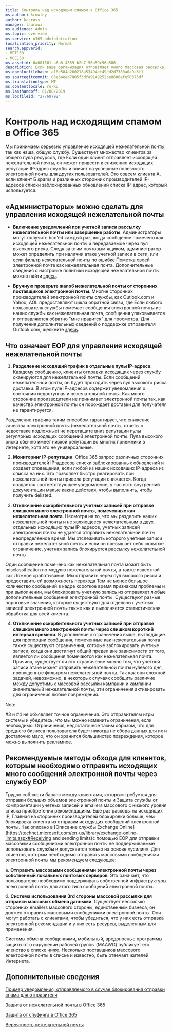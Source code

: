 ```yaml
---
title: Контроль над исходящим спамом в Office 365
ms.author: krowley
author: kccross
manager: laurawi
ms.audience: Admin
ms.topic: overview
ms.service: o365-administration
localization_priority: Normal
search.appverid:
- MET150
- MOE150
ms.assetid: 6a601501-a6a8-4559-b2e7-56b59c96a586
description: Если ваша организация отправляет много Массовая рассылка, помеченный как нежелательная почта, может получить запретом отправляет сообщения электронной почты с помощью Office 365. В этой статье, чтобы узнать больше о почему это происходит и что можно сделать о нем.
ms.openlocfilehash: a18e584a260218a53494ef49dd2d7380a0a9a3f1
ms.sourcegitcommit: 03e64ead7805f3dfa9149252be8606efe50375df
ms.translationtype: MT
ms.contentlocale: ru-RU
ms.lasthandoff: 01/08/2019
ms.locfileid: "27769792"
---
```

# <a name="controlling-outbound-spam-in-office-365"></a>Контроль над исходящим спамом в Office 365

Мы принимаем серьезно управление исходящей нежелательной почты, так как наша, общую службу.  Существует множество клиентов за общего пула ресурсов, где Если один клиент отправляет исходящей нежелательной почты, он может привести к снижению исходящих репутации IP-адрес службы и влияет на успешные полезность электронной почты для других пользователей. Это совсем клиента A, если клиент Б spams и различных сторонних производителей IP-адресов списки заблокированных обновлений списка IP-адрес, который используется.

## <a name="what-admins-can-do-to-control-outbound-spam"></a>«Администраторы» можно сделать для управления исходящей нежелательной почты

- **Включение уведомлений при учетной записи рассылку нежелательной почты или завершение работы**. Администраторы могут получить bcc'ed каждый раз, когда сообщение помечено как исходящей нежелательной почты и передаваемое через пул высокого риска. Следя за этим почтовым ящиком, администратор может определить при наличии атаке учетной записи в сети, или если фильтр нежелательной почты по ошибке Пометка своей электронной почте как нежелательная почта.  Дополнительные сведения о настройке политики исходящей нежелательной почты можно найти [здесь](configure-the-outbound-spam-policy.md).
 
- **Вручную проверьте жалоб нежелательной почты от сторонних поставщиков электронной почты**. Многие сторонних производителей электронной почты службы, как Outlook.com и Yahoo, AOL предоставляют цикла обратной связи, где Если любого пользователя службы помечает сообщения электронной почты из наших службы как нежелательная почта, сообщения упаковывается и отправляются обратно "мне нравится" для просмотра. Для получения дополнительных сведений о поддержке отправителя Outlook.com, щелкните [здесь](https://sendersupport.olc.protection.outlook.com/pm/services.aspx).

## <a name="what-eop-does-to-control-outbound-spam"></a>Что означает EOP для управления исходящей нежелательной почты 

1. **Разделение исходящий трафик в отдельные пулы IP-адреса**. Каждому сообщению, клиенты отправки исходящих через службу сканируются для нежелательной почты. Если сообщений нежелательной почты, он будет проходить через пул высокого риска доставки. В этом пуле IP-адресов содержит уведомления о состоянии недоступная и нежелательной почты. Как много сторонние производители не принимает электронной почты так, как качество электронной почты он порождает доставки для получателя не гарантируется.

Разделение трафика таким способом гарантирует, что снижение качества электронной почты (нежелательной почты, отчеты о недоставке подложные) не перетащите вниз репутации пулы регулярных исходящих сообщений электронной почты. Пула высокого риска обычно имеет низкой репутации во многих приемники в Интернете, хотя это не универсальные. 

2. **Мониторинг IP-репутации**. Office 365 запрос различных сторонних производителей IP-адресов списки заблокированных обновлений и создает оповещения, если любой из наших исходящих IP-адреса из списка на них. Это позволяет быстро реагировать при нежелательной почты привела репутации снижается. Когда создается соответствующее уведомление, у нас есть внутренний документации малые какие действия, чтобы выполнить, чтобы получить delisted. 

3. **Отключение оскорбительного учетных записей при отправке слишком много электронной почты, помеченные как нежелательная почта**. Несмотря на то, что мы разделить наших нежелательной почты и не являющееся нежелательным в двух отдельных исходящих пулы IP-адресов, учетных записей электронной почты не удается отправить нежелательной почты неопределенное время. Мы отслеживать которого учетные записи отправки нежелательной почты и если он превышает себя скрытые ограничение, учетная запись блокируется рассылку нежелательной почты.

Один сообщение помечено как нежелательная почта может быть misclassification по модулю нежелательной почты, а также известной как Ложное срабатывание. Мы отправить через пул высокого риска и предоставить ей возможность перехода Тем не менее большое количество сообщений в кадре короткое время признаком проблемы и при выполнении, мы блокировать учетную запись из отправляет любые дополнительные сообщения электронной почты. Существуют разные пороговые значения, которые существуют для отдельных учетных записей электронной почты также как и выполняется статистическая обработка для всей клиента.

4. **Отключение оскорбительного учетных записей при отправке слишком много электронной почты через слишком короткий интервал времени**. В дополнение к ограничения выше, выглядящие для пропорции сообщения, помеченные как нежелательная почта также существуют ограничения, которые заблокировать учетные записи, когда они достигнут общий предел вне зависимости от того, является ли сообщения помечаются как нежелательная почта. Причина, существует ли это ограничение можно том, что учетной записи атаке может отправить нежелательной почты нулевого дня, пропущенные фильтром нежелательной почты. Так как они сложной задачей, невозможно, в некоторых случаях сообщить различие между допустимых массовой рассылки кампании и кампании значительный нежелательной почты, эти ограничения активировать для ограничения любые повреждения.

> [!NOTE]
> #3 и #4 не объявляет точное ограничения.  Это отправителям игры системы и убедитесь, что мы можно изменить ограничения, если необходимо. Ограничения, недостаточное таким образом, что для среднего бизнеса пользователя будет никогда не сбора данных для их и достаточно мало, что он хранится большинство повреждения, которое можно выполнить рекламное. 

## <a name="recommended-workarounds-for-customers-who-want-to-send-outbound-a-lot-of-email-through-eop"></a>Рекомендуемые методы обхода для клиентов, которым необходимо отправить исходящих много сообщений электронной почты через службу EOP

Трудно соблюсти баланс между клиентами, которым требуется для отправки больших объемов электронной почты и Защита службы от компрометации учетных записей и emailers массового с низкого уровня списка приобретения рекомендациям. Еще раз расходы на исходящих IP, Главная на сторонних производителей блокировки больше, чем блокировка клиента из отправки исходящих сообщений электронной почты. Как описано в [Описание службы Exchange Online](https://technet.microsoft.com/en-us/library/exchange-online-limits.aspx#Receiving and sending limits)с помощью EOP для отправки массовыми сообщениями электронной почты не поддерживаемые использовать службы и допускается только на основе «усилия». Для клиентов, которым необходимо отправить массовыми сообщениями электронной почты мы рекомендуем следующее:

a. **Отправить массовыми сообщениями электронной почты через собственный локальных почтовых серверов**. Это означает, что пользователю необходимо поддерживать собственной инфраструктуры электронной почты для этого типа сообщений электронной почты.

б. **Система использования 3rd стороны массовой рассылки для отправки массовых обмена данными**. Существует несколько сторонних emailers массового стороны, единственным бизнеса, он должен отправить массовыми сообщениями электронной почты. Они могут работать с клиентами, чтобы убедиться, что у них есть отправка электронной рекомендации и у них есть ресурсы, выделенным для применения. 

Системы обмена сообщениями, мобильный, вредоносные программы защиты от о нарушении рабочей группы (MAAWG) публикует его членство в списке [ниже](http://www.maawg.org/about/roster). Несколько поставщиков массового электронной почты в списке и известно, быть отвечает жителей Интернета. 
  
## <a name="for-more-information"></a>Дополнительные сведения

[Пример уведомления, отправляемого в случае блокирования отправки спама для отправителя](sample-notification-when-a-sender-is-blocked-sending-outbound-spam.md)

[Защита от нежелательной почты в Office 365](anti-spam-protection.md)

[Защита от спуфинга в Office 365](anti-spoofing-protection.md)

[Вероятность нежелательной почты](spam-confidence-levels.md)
